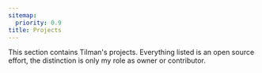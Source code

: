```yaml
---
sitemap:
  priority: 0.9
title: Projects
---
```

<!--

This page represents the landing page for "projects" section. It is also shown under the homepage header for "projects". It should be therefore relatively short and sweet.

IN the dfault theme, "projects" is divided among "Creations" you authored and "contributions" made to others projects.

-->
<p>This section contains Tilman's projects.  Everything listed is an open source effort, the distinction is only my role as owner or contributor.</p>
